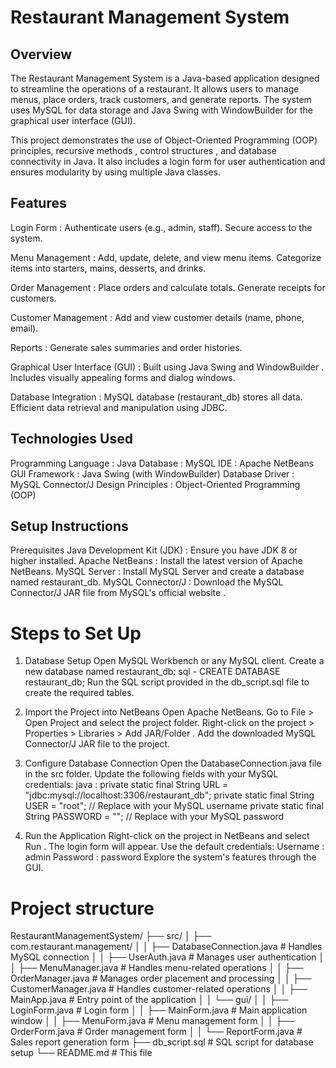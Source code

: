 # Restaurant Management System
## Overview

The Restaurant Management System is a Java-based application designed to streamline the operations of a restaurant. It allows users to manage menus, place orders, track customers, and generate reports. The system uses MySQL for data storage and Java Swing with WindowBuilder for the graphical user interface (GUI).

This project demonstrates the use of Object-Oriented Programming (OOP) principles, recursive methods , control structures , and database connectivity in Java. It also includes a login form for user authentication and ensures modularity by using multiple Java classes.

## Features
Login Form :
Authenticate users (e.g., admin, staff).
Secure access to the system.

Menu Management :
Add, update, delete, and view menu items.
Categorize items into starters, mains, desserts, and drinks.

Order Management :
Place orders and calculate totals.
Generate receipts for customers.

Customer Management :
Add and view customer details (name, phone, email).

Reports :
Generate sales summaries and order histories.

Graphical User Interface (GUI) :
Built using Java Swing and WindowBuilder .
Includes visually appealing forms and dialog windows.

Database Integration :
MySQL database (restaurant_db) stores all data.
Efficient data retrieval and manipulation using JDBC.

## Technologies Used
Programming Language : Java
Database : MySQL
IDE : Apache NetBeans
GUI Framework : Java Swing (with WindowBuilder)
Database Driver : MySQL Connector/J
Design Principles : Object-Oriented Programming (OOP)

## Setup Instructions
Prerequisites
Java Development Kit (JDK) : Ensure you have JDK 8 or higher installed.
Apache NetBeans : Install the latest version of Apache NetBeans.
MySQL Server : Install MySQL Server and create a database named restaurant_db.
MySQL Connector/J : Download the MySQL Connector/J JAR file from MySQL's official website .

# Steps to Set Up
1. Database Setup
Open MySQL Workbench or any MySQL client.
Create a new database named restaurant_db:
sql - CREATE DATABASE restaurant_db;
Run the SQL script provided in the db_script.sql file to create the required tables.

2. Import the Project into NetBeans
Open Apache NetBeans.
Go to File > Open Project and select the project folder.
Right-click on the project > Properties > Libraries > Add JAR/Folder .
Add the downloaded MySQL Connector/J JAR file to the project.

3. Configure Database Connection
Open the DatabaseConnection.java file in the src folder.
Update the following fields with your MySQL credentials:
java :
private static final String URL = "jdbc:mysql://localhost:3306/restaurant_db";
private static final String USER = "root"; // Replace with your MySQL username
private static final String PASSWORD = ""; // Replace with your MySQL password

4. Run the Application
Right-click on the project in NetBeans and select Run .
The login form will appear. Use the default credentials:
Username : admin
Password : password
Explore the system's features through the GUI.

# Project structure
RestaurantManagementSystem/
├── src/
│   ├── com.restaurant.management/
│   │   ├── DatabaseConnection.java    # Handles MySQL connection
│   │   ├── UserAuth.java              # Manages user authentication
│   │   ├── MenuManager.java           # Handles menu-related operations
│   │   ├── OrderManager.java          # Manages order placement and processing
│   │   ├── CustomerManager.java       # Handles customer-related operations
│   │   ├── MainApp.java               # Entry point of the application
│   │   └── gui/
│   │       ├── LoginForm.java         # Login form
│   │       ├── MainForm.java          # Main application window
│   │       ├── MenuForm.java          # Menu management form
│   │       ├── OrderForm.java         # Order management form
│   │       └── ReportForm.java        # Sales report generation form
├── db_script.sql                      # SQL script for database setup
└── README.md                          # This file

